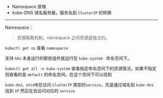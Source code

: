 * Namespace 原理
* kube-DNS 域名服务器，服务名到 `ClusterIP` 的转换

---

Namespace：

> 资源隔离机制，namespace 之间资源是独立的，

`kubectl get ns` 查看 `namespacce`

支持 `k8s` 本身运行的那些组件就运行在 `kube-system ` 命名空间下。

`kubectl get all -n kube-system`  查看指定命名空间下的资源情况，如果不指定则查看的是 `default` 的命名空间。在这个空间下可以找到

`kube-dns、etcd等`在访问 `ClusterIP` 类型的`service`，先是通过域名到 `kube-dns` 找到 `IP` 然后在去访问对应的 `service`

